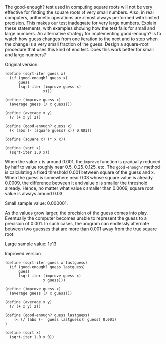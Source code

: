 The good-enough? test used in computing square roots will not be very effective for finding the square roots of very small numbers. Also, in real computers, arithmetic operations are almost always performed with limited precision. This makes our test inadequate for very large numbers. Explain these statements, with examples showing how the test fails for small and large numbers. An alternative strategy for implementing good-enough? is to watch how guess changes from one iteration to the next and to stop when the change is a very small fraction of the guess. Design a square-root procedure that uses this kind of end test. Does this work better for small and large numbers?

Original version:

```
(define (sqrt-iter guess x)
  (if (good-enough? guess x)
      guess
      (sqrt-iter (improve guess x)
                 x)))

(define (improve guess x)
  (average guess (/ x guess)))

(define (average x y)
  (/ (+ x y) 2))

(define (good-enough? guess x)
  (< (abs (- (square guess) x)) 0.001))

(define (square x) (* x x))

(define (sqrt x)
  (sqrt-iter 1.0 x))
```

When the value x is around 0.001, the `improve` function is gradually reduced by half to value roughly near 0.5, 0.25, 0.125, etc.  The `good-enough?` method is calculating a fixed threshold 0.001 between square of the guess and x.  When the guess is somewhere near 0.03 whose square value is already 0.0009, the difference between it and value x is smaller the threshold already.  Hence, no matter what value x smaller than 0.0009, square root value is always around 0.03.

Small sample value: 0.000001.


As the values grow larger, the precision of the guess comes into play.  Eventually the computer becomes unable to represent the guess to a precision of 0.001.  In such cases, the program can endlessly alternate between two guesses that are more than 0.001 away from the true square root.

Large sample value: 1e13


Improved version

```
(define (sqrt-iter guess x lastguess)
  (if (good-enough? guess lastguess)
      guess
      (sqrt-iter (improve guess x)
                 x guess)))

(define (improve guess x)
  (average guess (/ x guess)))

(define (average x y)
  (/ (+ x y) 2))

(define (good-enough? guess lastguess)
    (< (/ (abs (-  guess lastguess)) guess) 0.001)
)

(define (sqrt x)
  (sqrt-iter 1.0 x 0))
```

